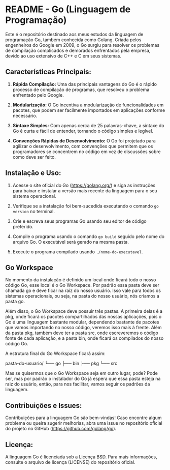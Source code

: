 # README - Go (Linguagem de Programação)

Este é o repositório destinado aos meus estudos da linguagem de programação Go, também conhecida como Golang. Criada pelos engenheiros do Google em 2009, o Go surgiu para resolver os problemas de compilação complicados e demorados enfrentados pela empresa, devido ao uso extensivo de C++ e C em seus sistemas.

## Características Principais:

1. **Rápida Compilação:** Uma das principais vantagens do Go é o rápido processo de compilação de programas, que resolveu o problema enfrentado pelo Google.

2. **Modularização:** O Go incentiva a modularização de funcionalidades em pacotes, que podem ser facilmente importados em aplicações conforme necessário.

3. **Sintaxe Simples:** Com apenas cerca de 25 palavras-chave, a sintaxe do Go é curta e fácil de entender, tornando o código simples e legível.

4. **Convenções Rápidas de Desenvolvimento:** O Go foi projetado para agilizar o desenvolvimento, com convenções que permitem que os programadores se concentrem no código em vez de discussões sobre como deve ser feito.

## Instalação e Uso:

1. Acesse o site oficial do Go (https://golang.org/) e siga as instruções para baixar e instalar a versão mais recente da linguagem para o seu sistema operacional.

2. Verifique se a instalação foi bem-sucedida executando o comando `go version` no terminal.

3. Crie e escreva seus programas Go usando seu editor de código preferido.

4. Compile o programa usando o comando `go build` seguido pelo nome do arquivo Go. O executável será gerado na mesma pasta.

5. Execute o programa compilado usando `./nome-do-executavel`.

## Go Workspace

No momento da instalação é definido um local onde ficará todo o nosso código Go, esse local é o Go Workspace. Por padrão essa pasta deve ser chamada go e deve ficar na raiz do nosso usuário. Isso vale para todos os sistemas operacionais, ou seja, na pasta do nosso usuário, nós criamos a pasta go.

Além disso, o Go Workspace deve possuir três pastas. A primeira delas é a pkg, onde ficará os pacotes compartilhados das nossas aplicações, pois o Go é uma linguagem bastante modular, dependendo bastante de pacotes que vamos importando no nosso código, veremos isso mais à frente. Além da pasta pkg, também deve ter a pasta src, onde escreveremos o código fonte de cada aplicação, e a pasta bin, onde ficará os compilados do nosso código Go.

A estrutura final do Go Workspace ficará assim:

pasta-do-usuario/
└── go
    ├── bin
    ├── pkg
    └── src

Mas se quisermos que o Go Workspace seja em outro lugar, pode? Pode ser, mas por padrão o instalador do Go já espera que essa pasta esteja na raiz do usuário, então, para nos facilitar, vamos seguir os padrões da linguagem.

## Contribuições e Issues:

Contribuições para a linguagem Go são bem-vindas! Caso encontre algum problema ou queira sugerir melhorias, abra uma issue no repositório oficial do projeto no GitHub (https://github.com/golang/go).

## Licença:

A linguagem Go é licenciada sob a Licença BSD. Para mais informações, consulte o arquivo de licença (LICENSE) do repositório oficial.
